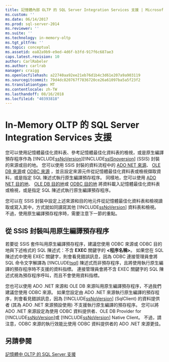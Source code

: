 ```yaml
---
title: 記憶體內部 OLTP 的 SQL Server Integration Services 支援 | Microsoft Docs
ms.custom: ''
ms.date: 06/14/2017
ms.prod: sql-server-2014
ms.reviewer: ''
ms.suite: ''
ms.technology: in-memory-oltp
ms.tgt_pltfrm: ''
ms.topic: conceptual
ms.assetid: ea82a9b9-e9ed-4d6f-b3fd-917f6c687ae3
caps.latest.revision: 10
author: CarlRabeler
ms.author: carlrab
manager: craigg
ms.openlocfilehash: a22740aa92ee21eb76d1b4c3d61e207a9a903119
ms.sourcegitcommit: 79d4dc820767f7836720ce26a61097ba5a5f23f2
ms.translationtype: MT
ms.contentlocale: zh-TW
ms.lasthandoff: 08/16/2018
ms.locfileid: "40393818"
---
```

# <a name="sql-server-integration-services-support-for-in-memory-oltp"></a>In-Memory OLTP 的 SQL Server Integration Services 支援
  您可以使用記憶體最佳化資料表、參考記憶體最佳化資料表的檢視，或是原生編譯預存程序作為 [!INCLUDE[ssNoVersion](../../includes/ssnoversion-md.md)][!INCLUDE[ssISnoversion](../../includes/ssisnoversion-md.md)] (SSIS) 封裝的來源或目的地。 您可以使用 SSIS 封裝的資料流程中的 [ADO NET 來源](../../integration-services/data-flow/ado-net-source.md)、 [OLE DB 來源](../../integration-services/data-flow/ole-db-source.md)或 [ODBC 來源](../../integration-services/data-flow/odbc-source.md) ，並且設定來源元件從記憶體最佳化資料表或檢視擷取資料，或是指定 SQL 陳述式執行原生編譯預存程序。 同樣地，您可以使用 [ADO NET 目的地](../../integration-services/data-flow/ado-net-destination.md)、 [OLE DB 目的地](../../integration-services/data-flow/ole-db-destination.md)或 [ODBC 目的地](../../integration-services/data-flow/odbc-destination.md) 將資料載入記憶體最佳化資料表或檢視，或是指定 SQL 陳述式執行原生編譯預存程序。  
  
 您可以在 SSIS 封裝中設定上述來源和目的地元件從記憶體最佳化資料表和檢視讀取或寫入其中，方式就如同讀寫其他 [!INCLUDE[ssNoVersion](../../includes/ssnoversion-md.md)] 資料表和檢視。 不過，使用原生編譯預存程序時，需要注意下一節的重點。  
  
## <a name="invoking-a-natively-compiled-stored-procedure-from-an-ssis-package"></a>從 SSIS 封裝叫用原生編譯預存程序  
 若要從 SSIS 套件叫用原生編譯預存程序，建議您使用 ODBC 來源或 ODBC 目的地與下述格式的 SQL 陳述式：不含 **EXEC** 關鍵字的 **\<程序名稱>**。 如果您在 SQL 陳述式中使用 EXEC 關鍵字，則會看見錯誤訊息，因為 ODBC 連接管理員會將 SQL 命令文字解譯為 [!INCLUDE[tsql](../../includes/tsql-md.md)] 陳述式而非預存程序，且將使用執行原生編譯的預存程序時不支援的資料指標。 連接管理員會將不含 EXEC 關鍵字的 SQL 陳述式視為預存程序呼叫，而且不會使用資料指標。  
  
 您也可以使用 ADO .NET 來源和 OLE DB 來源叫用原生編譯預存程序，不過我們建議您使用 ODBC 來源。 如果您設定由 ADO .NET 來源執行原生編譯的預存程序，則會看見錯誤訊息，因為 [!INCLUDE[ssNoVersion](../../includes/ssnoversion-md.md)] (SqlClient) 的資料提供者 (其為 ADO .NET 來源預設使用) 不支援執行原生編譯的預存程序。 您可以將 ADO .NET 來源設定為使用 ODBC 資料提供者、OLE DB Provider for [!INCLUDE[ssNoVersion](../../includes/ssnoversion-md.md)]或 [!INCLUDE[ssNoVersion](../../includes/ssnoversion-md.md)] Native Client。 不過，請注意，ODBC 來源的執行效能比使用 ODBC 資料提供者的 ADO .NET 來源更佳。  
  
## <a name="see-also"></a>另請參閱  
 [記憶體中 OLTP 的 SQL Server 支援](sql-server-support-for-in-memory-oltp.md)  
  
  
